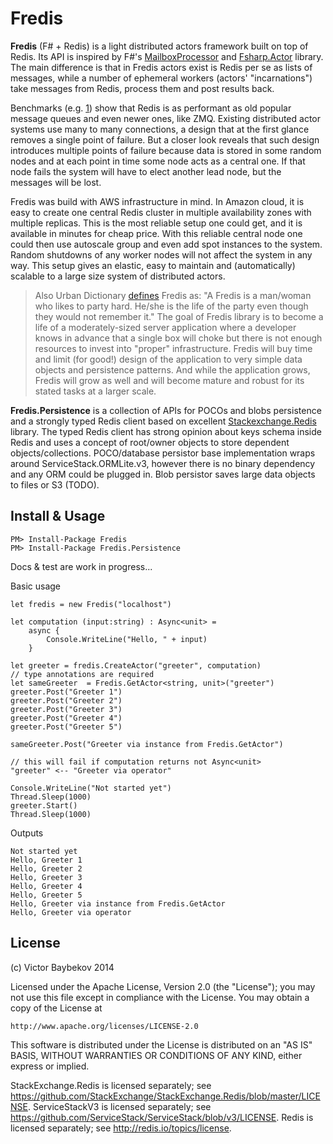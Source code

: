 Fredis
=======================
**Fredis** (F# + Redis) is a light distributed actors framework built on top of Redis. Its API is inspired by 
F#'s [MailboxProcessor](http://msdn.microsoft.com/en-us/library/ee370357.aspx) and [Fsharp.Actor](https://github.com/colinbull/Fsharp.Actor) library. The main difference is that in Fredis actors exist 
is Redis per se as lists of messages, while a number of ephemeral workers (actors' "incarnations") take messages
from Redis, process them and post results back.

Benchmarks (e.g. [1](http://blog.jupo.org/2013/02/23/a-tale-of-two-queues/)) show that Redis is as performant 
as old popular message queues and even newer ones, like ZMQ. 
Existing distributed actor systems use many to many connections, a design that at the first glance 
removes a single point of failure. But a closer look reveals that such design introduces multiple points
of failure because data is stored in some random nodes and at each point in time some node acts as a central
one. If that node fails the system will have to elect another lead node, but the messages will be lost.

Fredis was build with AWS infrastructure in mind. In Amazon cloud, it is easy to create one central
Redis cluster in multiple availability zones with multiple replicas. This is the most reliable 
setup one could get, and it is available in minutes for cheap price. With this reliable central node
one could then use autoscale group and even add spot instances to the system. Random shutdowns of any 
worker nodes will not affect the system in any way. This setup gives an elastic, easy to maintain and 
(automatically) scalable to a large size system of distributed actors.

>Also Urban Dictionary [defines](http://www.urbandictionary.com/define.php?term=fredis) Fredis as: 
"A Fredis is a man/woman who likes to party hard. He/she is the life of the party even though they 
would not remember it." The goal of Fredis library is to become a life of a moderately-sized server
application where a developer knows in advance that a single box will choke but there is not enough
 resources to invest into "proper" infrastructure. Fredis will buy time and limit (for good!) design of the
 application to very simple data objects and persistence patterns. And while the application grows,
Fredis will grow as well and will become mature and robust for its stated tasks at a larger scale.

**Fredis.Persistence** is a collection of APIs for POCOs and blobs persistence and a strongly typed Redis
client based on excellent [Stackexchange.Redis](https://github.com/StackExchange/StackExchange.Redis) 
library. The typed Redis client has strong opinion about keys schema inside Redis and uses a concept of
root/owner objects to store dependent objects/collections. POCO/database persistor base implementation
wraps around ServiceStack.ORMLite.v3, however there is no binary dependency and any ORM could be plugged 
in. Blob persistor saves large data objects to files or S3 (TODO).



Install & Usage
----------------------

	PM> Install-Package Fredis
	PM> Install-Package Fredis.Persistence


Docs & test are work in progress...

Basic usage

    let fredis = new Fredis("localhost")

    let computation (input:string) : Async<unit> =
        async {
            Console.WriteLine("Hello, " + input)
        }

    let greeter = fredis.CreateActor("greeter", computation)
    // type annotations are required
    let sameGreeter  = Fredis.GetActor<string, unit>("greeter")
    greeter.Post("Greeter 1")
    greeter.Post("Greeter 2")
    greeter.Post("Greeter 3")
    greeter.Post("Greeter 4")
    greeter.Post("Greeter 5")

    sameGreeter.Post("Greeter via instance from Fredis.GetActor")

    // this will fail if computation returns not Async<unit>
    "greeter" <-- "Greeter via operator"

    Console.WriteLine("Not started yet")
    Thread.Sleep(1000)
    greeter.Start()
    Thread.Sleep(1000)

Outputs

    Not started yet
    Hello, Greeter 1
    Hello, Greeter 2
    Hello, Greeter 3
    Hello, Greeter 4
    Hello, Greeter 5
    Hello, Greeter via instance from Fredis.GetActor
    Hello, Greeter via operator

License
----------------------

(c) Victor Baybekov 2014

Licensed under the Apache License, Version 2.0 (the "License");
you may not use this file except in compliance with the License.
You may obtain a copy of the License at

    http://www.apache.org/licenses/LICENSE-2.0

This software is distributed under the License is distributed on an "AS IS" BASIS,
WITHOUT WARRANTIES OR CONDITIONS OF ANY KIND, either express or implied.

StackExchange.Redis is licensed separately; see https://github.com/StackExchange/StackExchange.Redis/blob/master/LICENSE.
ServiceStackV3 is licensed separately; see https://github.com/ServiceStack/ServiceStack/blob/v3/LICENSE.
Redis is licensed separately; see http://redis.io/topics/license. 
